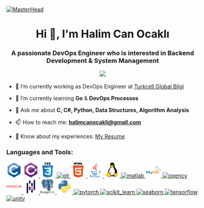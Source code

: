 [![MasterHead](https://i.ytimg.com/vi/dEQ6Tl1T9aU/maxresdefault.jpg)](https://www.linkedin.com/in/halimcanocakli/)
<h1 align="center">Hi 👋, I'm Halim Can Ocaklı</h1>
<h3 align="center">A passionate DevOps Engineer who is interested in Backend Development & System Management</h3>
<p align="center">
  <img src="https://c.tenor.com/flflC6GFzO8AAAAd/sultan-alrefaei-programmer.gif">
</p>

- 🔭 I’m currently working as DevOps Engineer at [Turkcell Global Bilgi](https://globalbilgi.com.tr/)

- 🌱 I’m currently learning **Go** & **DevOps Processes**

- 💬 Ask me about **C, C#, Python, Data Structures, Algorithm Analysis**

- 📫 How to reach me: **halimcanocakli@gmail.com**

- 📄 Know about my experiences: [My Resume](https://github.com/halimocakli/Resume/blob/main/Halim_Can%20Ocakl%C4%B1_Resume.pdf)


<h3 align="left">Languages and Tools:</h3>
<p <a href="https://www.cprogramming.com/" target="_blank" rel="noreferrer"> <img src="https://raw.githubusercontent.com/devicons/devicon/master/icons/c/c-original.svg" alt="c" width="40" height="40"/> </a> <a href="https://www.w3schools.com/cs/" target="_blank" rel="noreferrer"> <img src="https://raw.githubusercontent.com/devicons/devicon/master/icons/csharp/csharp-original.svg" alt="csharp" width="40" height="40"/> </a> <a href="https://www.w3schools.com/css/" target="_blank" rel="noreferrer"> <img src="https://raw.githubusercontent.com/devicons/devicon/master/icons/css3/css3-original-wordmark.svg" alt="css3" width="40" height="40"/> </a> <a href="https://git-scm.com/" target="_blank" rel="noreferrer"> <img src="https://www.vectorlogo.zone/logos/git-scm/git-scm-icon.svg" alt="git" width="40" height="40"/> </a> <a href="https://www.w3.org/html/" target="_blank" rel="noreferrer"> <img src="https://raw.githubusercontent.com/devicons/devicon/master/icons/html5/html5-original-wordmark.svg" alt="html5" width="40" height="40"/> </a> <a href="https://www.java.com" target="_blank" rel="noreferrer"> <img src="https://raw.githubusercontent.com/devicons/devicon/master/icons/java/java-original.svg" alt="java" width="40" height="40"/> </a> <a href="https://www.linux.org/" target="_blank" rel="noreferrer"> <img src="https://raw.githubusercontent.com/devicons/devicon/master/icons/linux/linux-original.svg" alt="linux" width="40" height="40"/> </a> <a href="https://www.mathworks.com/" target="_blank" rel="noreferrer"> <img src="https://upload.wikimedia.org/wikipedia/commons/2/21/Matlab_Logo.png" alt="matlab" width="40" height="40"/> </a> <a href="https://www.mysql.com/" target="_blank" rel="noreferrer"> <img src="https://raw.githubusercontent.com/devicons/devicon/master/icons/mysql/mysql-original-wordmark.svg" alt="mysql" width="40" height="40"/> </a> <a href="https://opencv.org/" target="_blank" rel="noreferrer"> <img src="https://www.vectorlogo.zone/logos/opencv/opencv-icon.svg" alt="opencv" width="40" height="40"/> </a> <a href="https://www.oracle.com/" target="_blank" rel="noreferrer"> <img src="https://raw.githubusercontent.com/devicons/devicon/master/icons/oracle/oracle-original.svg" alt="oracle" width="40" height="40"/> </a> <a href="https://pandas.pydata.org/" target="_blank" rel="noreferrer"> <img src="https://raw.githubusercontent.com/devicons/devicon/2ae2a900d2f041da66e950e4d48052658d850630/icons/pandas/pandas-original.svg" alt="pandas" width="40" height="40"/> </a> <a href="https://www.postgresql.org" target="_blank" rel="noreferrer"> <img src="https://raw.githubusercontent.com/devicons/devicon/master/icons/postgresql/postgresql-original-wordmark.svg" alt="postgresql" width="40" height="40"/> </a> <a href="https://www.python.org" target="_blank" rel="noreferrer"> <img src="https://raw.githubusercontent.com/devicons/devicon/master/icons/python/python-original.svg" alt="python" width="40" height="40"/> </a> <a href="https://pytorch.org/" target="_blank" rel="noreferrer"> <img src="https://www.vectorlogo.zone/logos/pytorch/pytorch-icon.svg" alt="pytorch" width="40" height="40"/> </a> <a href="https://scikit-learn.org/" target="_blank" rel="noreferrer"> <img src="https://upload.wikimedia.org/wikipedia/commons/0/05/Scikit_learn_logo_small.svg" alt="scikit_learn" width="40" height="40"/> </a> <a href="https://seaborn.pydata.org/" target="_blank" rel="noreferrer"> <img src="https://seaborn.pydata.org/_images/logo-mark-lightbg.svg" alt="seaborn" width="40" height="40"/> </a> <a href="https://www.tensorflow.org" target="_blank" rel="noreferrer"> <img src="https://www.vectorlogo.zone/logos/tensorflow/tensorflow-icon.svg" alt="tensorflow" width="40" height="40"/> </a> <a href="https://unity.com/" target="_blank" rel="noreferrer"> <img src="https://www.vectorlogo.zone/logos/unity3d/unity3d-icon.svg" alt="unity" width="40" height="40"/> </a> </p>


<!-- <p><img align="center" src="https://github-readme-streak-stats.herokuapp.com/?user=halimocakli&" alt="halimocakli" /></p> -->
<!-- <p><img align="center" src="https://github-readme-stats.vercel.app/api/top-langs?username=halimocakli&show_icons=true&locale=en&layout=compact" -->
<!-- alt="halimocakli" /></p> -->

<!-- <p align="left"> <img src="https://komarev.com/ghpvc/?username=halimocakli&label=Profile%20views&color=0e75b6&style=flat" alt="halimocakli" /> </p> -->

<!-- <p align="left"> <a href="https://twitter.com/halimocakli" target="blank"><img src="https://img.shields.io/twitter/follow/halimocakli?logo=twitter&style=for-the-badge" alt="halimocakli" /></a> </p> -->

